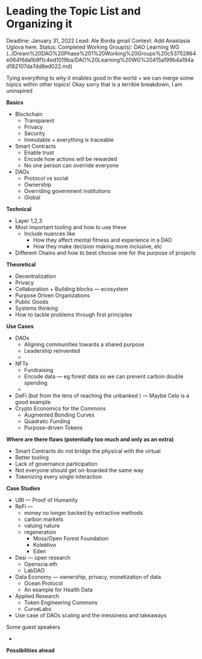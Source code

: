 # Leading the Topic List and Organizing it

Deadline: January 31, 2022
Lead: Ale Borda gmail
Context: Add Anastasia Uglova here.
Status: Completed
Working Group(s): DAO Learning WG (../Dream%20DAO%20Phase%201%20Working%20Groups%20c53752864e064f6da1b9f1c4ed1019ba/DAO%20Learning%20WG%20415a199b4a194ad182107da7dd8ed022.md)

Tying everything to why it enables good in the world + we can merge some topics within other topics!
Okay sorry that is a terrible breakdown, I am uninspired

**Basics**

- Blockchain
    - Transparent
    - Privacy
    - Security
    - Immutable + everything is traceable
- Smart Contracts
    - Enable trust
    - Encode how actions will be rewarded
    - No one person can override everyone
- DAOs
    - Protocol vs social
    - Ownership
    - Overriding government institutions
    - Global

**Technical** 

- Layer 1,2,3
- Most important tooling and how to use these
    - Include nuances like
        - How they affect mental fitness and experience in a DAO
        - How they make decision making more inclusive, etc
- Different Chains and how to best choose one for the purpose of projects

**Theoretical** 

- Decentralization
- Privacy
- Collaboration + Building blocks — ecosystem
- Purpose Driven Organizations
- Public Goods
- Systems thinking
- How to tackle problems through first principles

**Use Cases** 

- DAOs
    - Aligning communities towards a shared purpose
    - Leadership reinvented
    - 
- NFTs
    - Fundraising
    - Encode data — eg forest data so we can prevent carbon double spending
    - 
- DeFi (but from the lens of reaching the unbanked ) — Maybe Celo is a good example
- Crypto Economics for the Commons
    - Augmented Bonding Curves
    - Quadratic Funding
    - Purpose-driven Tokens

**Where are there flaws (potentially too much and only as an extra)**

- Smart Contracts do not bridge the physical with the virtual
- Better tooling
- Lack of governance participation
- Not everyone should get on-boarded the same way
- Tokenizing every single interaction

**Case Studies** 

- UBI — Proof of Humanity
- ReFi  —
    - money no longer backed by extractive methods
    - carbon markets
    - valuing nature
    - regeneration
        - Moss/Open Forest Foundation
        - Kolektivo
        - Eden
- Desi — open research
    - Openscia.eth
    - LabDAO
- Data Economy — ownership, privacy, monetization of data
    - Ocean Protocol
    - An example for Health Data
- Applied Research
    - Token Engineering Commons
    - CurveLabs
- Use case of DAOs scaling and the messiness and takeaways

Some guest speakers 

- 

**Possibilities ahead**